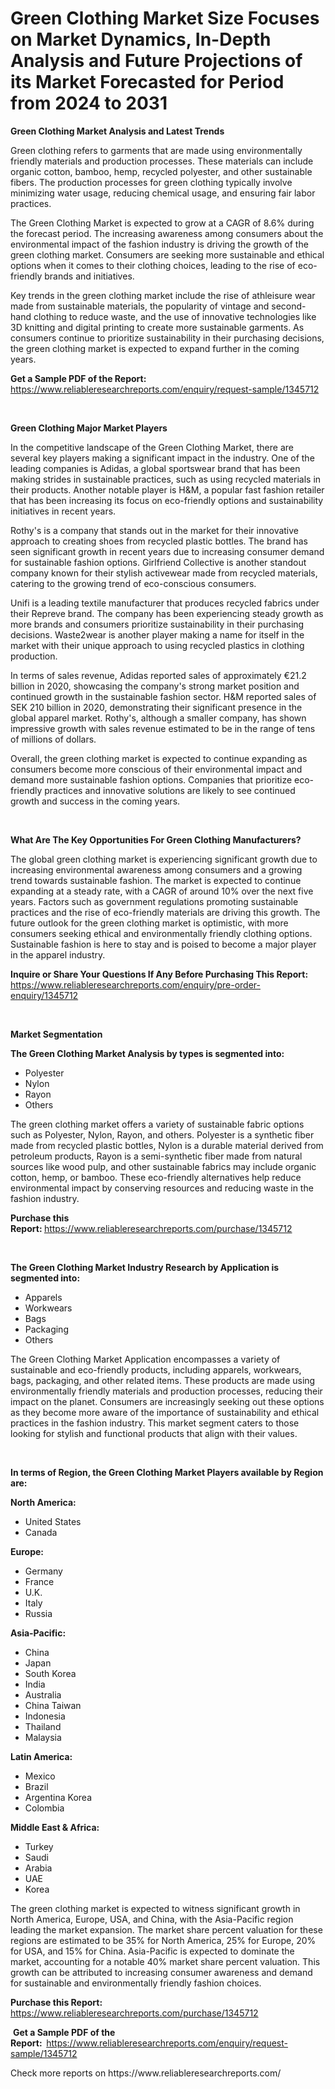<p><h1>Green Clothing Market Size Focuses on Market Dynamics, In-Depth Analysis and Future Projections of its Market Forecasted for Period from 2024 to 2031</h1></p><p><strong>Green Clothing Market Analysis and Latest Trends</strong></p>
<p><p>Green clothing refers to garments that are made using environmentally friendly materials and production processes. These materials can include organic cotton, bamboo, hemp, recycled polyester, and other sustainable fibers. The production processes for green clothing typically involve minimizing water usage, reducing chemical usage, and ensuring fair labor practices.</p><p>The Green Clothing Market is expected to grow at a CAGR of 8.6% during the forecast period. The increasing awareness among consumers about the environmental impact of the fashion industry is driving the growth of the green clothing market. Consumers are seeking more sustainable and ethical options when it comes to their clothing choices, leading to the rise of eco-friendly brands and initiatives.</p><p>Key trends in the green clothing market include the rise of athleisure wear made from sustainable materials, the popularity of vintage and second-hand clothing to reduce waste, and the use of innovative technologies like 3D knitting and digital printing to create more sustainable garments. As consumers continue to prioritize sustainability in their purchasing decisions, the green clothing market is expected to expand further in the coming years.</p></p>
<p><strong>Get a Sample PDF of the Report:&nbsp;</strong> <a href="https://www.reliableresearchreports.com/enquiry/request-sample/1345712">https://www.reliableresearchreports.com/enquiry/request-sample/1345712</a></p>
<p>&nbsp;</p>
<p><strong>Green Clothing Major Market Players</strong></p>
<p><p>In the competitive landscape of the Green Clothing Market, there are several key players making a significant impact in the industry. One of the leading companies is Adidas, a global sportswear brand that has been making strides in sustainable practices, such as using recycled materials in their products. Another notable player is H&M, a popular fast fashion retailer that has been increasing its focus on eco-friendly options and sustainability initiatives in recent years.</p><p>Rothy's is a company that stands out in the market for their innovative approach to creating shoes from recycled plastic bottles. The brand has seen significant growth in recent years due to increasing consumer demand for sustainable fashion options. Girlfriend Collective is another standout company known for their stylish activewear made from recycled materials, catering to the growing trend of eco-conscious consumers.</p><p>Unifi is a leading textile manufacturer that produces recycled fabrics under their Repreve brand. The company has been experiencing steady growth as more brands and consumers prioritize sustainability in their purchasing decisions. Waste2wear is another player making a name for itself in the market with their unique approach to using recycled plastics in clothing production.</p><p>In terms of sales revenue, Adidas reported sales of approximately €21.2 billion in 2020, showcasing the company's strong market position and continued growth in the sustainable fashion sector. H&M reported sales of SEK 210 billion in 2020, demonstrating their significant presence in the global apparel market. Rothy's, although a smaller company, has shown impressive growth with sales revenue estimated to be in the range of tens of millions of dollars.</p><p>Overall, the green clothing market is expected to continue expanding as consumers become more conscious of their environmental impact and demand more sustainable fashion options. Companies that prioritize eco-friendly practices and innovative solutions are likely to see continued growth and success in the coming years.</p></p>
<p>&nbsp;</p>
<p><strong>What Are The Key Opportunities For Green Clothing Manufacturers?</strong></p>
<p><p>The global green clothing market is experiencing significant growth due to increasing environmental awareness among consumers and a growing trend towards sustainable fashion. The market is expected to continue expanding at a steady rate, with a CAGR of around 10% over the next five years. Factors such as government regulations promoting sustainable practices and the rise of eco-friendly materials are driving this growth. The future outlook for the green clothing market is optimistic, with more consumers seeking ethical and environmentally friendly clothing options. Sustainable fashion is here to stay and is poised to become a major player in the apparel industry.</p></p>
<p><strong>Inquire or Share Your Questions If Any Before Purchasing This Report:</strong> <a href="https://www.reliableresearchreports.com/enquiry/pre-order-enquiry/1345712">https://www.reliableresearchreports.com/enquiry/pre-order-enquiry/1345712</a></p>
<p>&nbsp;</p>
<p><strong>Market Segmentation</strong></p>
<p><strong>The Green Clothing Market Analysis by types is segmented into:</strong></p>
<p><ul><li>Polyester</li><li>Nylon</li><li>Rayon</li><li>Others</li></ul></p>
<p><p>The green clothing market offers a variety of sustainable fabric options such as Polyester, Nylon, Rayon, and others. Polyester is a synthetic fiber made from recycled plastic bottles, Nylon is a durable material derived from petroleum products, Rayon is a semi-synthetic fiber made from natural sources like wood pulp, and other sustainable fabrics may include organic cotton, hemp, or bamboo. These eco-friendly alternatives help reduce environmental impact by conserving resources and reducing waste in the fashion industry.</p></p>
<p><strong>Purchase this Report:&nbsp;</strong><a href="https://www.reliableresearchreports.com/purchase/1345712">https://www.reliableresearchreports.com/purchase/1345712</a></p>
<p>&nbsp;</p>
<p><strong>The Green Clothing Market Industry Research by Application is segmented into:</strong></p>
<p><ul><li>Apparels</li><li>Workwears</li><li>Bags</li><li>Packaging</li><li>Others</li></ul></p>
<p><p>The Green Clothing Market Application encompasses a variety of sustainable and eco-friendly products, including apparels, workwears, bags, packaging, and other related items. These products are made using environmentally friendly materials and production processes, reducing their impact on the planet. Consumers are increasingly seeking out these options as they become more aware of the importance of sustainability and ethical practices in the fashion industry. This market segment caters to those looking for stylish and functional products that align with their values.</p></p>
<p>&nbsp;</p>
<p><strong>In terms of Region, the Green Clothing Market Players available by Region are:</strong></p>
<p>
    <p> <strong> North America: </strong>
        <ul>
            <li>United States</li>
            <li>Canada</li>
        </ul>
        </p> 
    <p> <strong> Europe: </strong>
        <ul>
            <li>Germany</li>
            <li>France</li>
            <li>U.K.</li>
            <li>Italy</li>
            <li>Russia</li>
        </ul>
        </p> 
    <p> <strong> Asia-Pacific: </strong>
        <ul>
            <li>China</li>
            <li>Japan</li>
            <li>South Korea</li>
            <li>India</li>
            <li>Australia</li>
            <li>China Taiwan</li>
            <li>Indonesia</li>
            <li>Thailand</li>
            <li>Malaysia</li>
        </ul>
        </p> 
    <p> <strong> Latin America: </strong>
        <ul>
            <li>Mexico</li>
            <li>Brazil</li>
            <li>Argentina Korea</li>
            <li>Colombia</li>
        </ul>
        </p> 
    <p> <strong> Middle East & Africa: </strong>
        <ul>
            <li>Turkey</li>
            <li>Saudi</li>
            <li>Arabia</li>
            <li>UAE</li>
            <li>Korea</li>
        </ul>
    </p>
    </p>
<p><p>The green clothing market is expected to witness significant growth in North America, Europe, USA, and China, with the Asia-Pacific region leading the market expansion. The market share percent valuation for these regions are estimated to be 35% for North America, 25% for Europe, 20% for USA, and 15% for China. Asia-Pacific is expected to dominate the market, accounting for a notable 40% market share percent valuation. This growth can be attributed to increasing consumer awareness and demand for sustainable and environmentally friendly fashion choices.</p></p>
<p><strong>Purchase this Report: </strong><a href="https://www.reliableresearchreports.com/purchase/1345712">https://www.reliableresearchreports.com/purchase/1345712</a></p>
<p>&nbsp;<strong>Get a Sample PDF of the Report:&nbsp;&nbsp;</strong><a href="https://www.reliableresearchreports.com/enquiry/request-sample/1345712">https://www.reliableresearchreports.com/enquiry/request-sample/1345712</a></p>
<p><strong></strong></p>
<p>Check more reports on https://www.reliableresearchreports.com/</p>